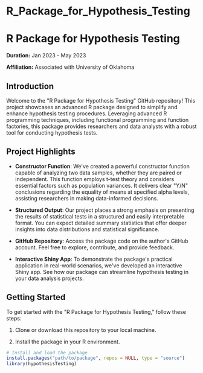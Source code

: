 # R_Package_for_Hypothesis_Testing
# R Package for Hypothesis Testing

**Duration:** Jan 2023 - May 2023

**Affiliation:** Associated with University of Oklahoma

## Introduction

Welcome to the "R Package for Hypothesis Testing" GitHub repository! This project showcases an advanced R package designed to simplify and enhance hypothesis testing procedures. Leveraging advanced R programming techniques, including functional programming and function factories, this package provides researchers and data analysts with a robust tool for conducting hypothesis tests.

## Project Highlights

- **Constructor Function**: We've created a powerful constructor function capable of analyzing two data samples, whether they are paired or independent. This function employs t-test theory and considers essential factors such as population variances. It delivers clear "Y/N" conclusions regarding the equality of means at specified alpha levels, assisting researchers in making data-informed decisions.

- **Structured Output**: Our project places a strong emphasis on presenting the results of statistical tests in a structured and easily interpretable format. You can expect detailed summary statistics that offer deeper insights into data distributions and statistical significance.

- **GitHub Repository**: Access the package code on the author's GitHub account. Feel free to explore, contribute, and provide feedback.

- **Interactive Shiny App**: To demonstrate the package's practical application in real-world scenarios, we've developed an interactive Shiny app. See how our package can streamline hypothesis testing in your data analysis projects.

## Getting Started

To get started with the "R Package for Hypothesis Testing," follow these steps:

1. Clone or download this repository to your local machine.

2. Install the package in your R environment.

```R
# Install and load the package
install.packages("path/to/package", repos = NULL, type = "source")
library(hypothesisTesting)
